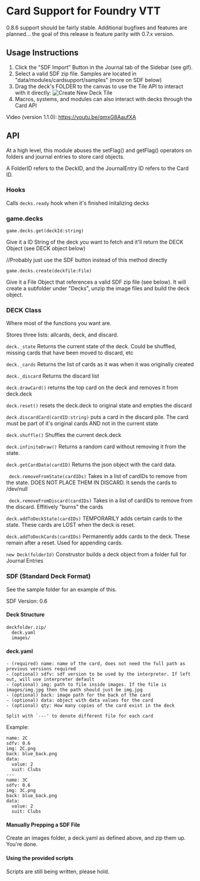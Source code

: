 # Card Support for Foundry VTT

0.8.6 support should be fairly stable. Additional bugfixes and features are planned... the goal of this release is feature parity with 0.7.x version.

## Usage Instructions

1. Click the "SDF Import" Button in the Journal tab of the Sidebar (see gif).
2. Select a valid SDF zip file. Samples are located in "data/modules/cardsupport/samples" (more on SDF below)
3. Drag the deck's FOLDER to the canvas to use the Tile API to interact with it directly:
   ![Create New Deck Tile](https://media.giphy.com/media/dax0A0WNPhxlhfm36N/giphy.gif)
4. Macros, systems, and modules can also interact with decks through the Card API

Video (version 1.1.0): https://youtu.be/qmxG8AaufXA

## API

At a high level, this module abuses the setFlag() and getFlag() operators on folders and journal entries to store card objects.

A FolderID refers to the DeckID, and the JournalEntry ID refers to the Card ID.

### Hooks

Calls `decks.ready` hook when it's finished initalizing decks

### game.decks

`game.decks.get(deckId:string)`

Give it a ID String of the deck you want to fetch and it'll return the DECK Object (see DECK object below)

//Probably just use the SDF button instead of this method directly

`game.decks.create(deckfile:File)`

Give it a File Object that references a valid SDF zip file (see below). It will create a subfolder under "Decks", unzip the image files and build the deck object.

### DECK Class

Where most of the functions you want are.

Stores three lists: allcards, deck, and discard.

`deck._state` Returns the current state of the deck. Could be shuffled, missing cards that have been moved to discard, etc

`deck._cards` Returns the list of cards as it was when it was originally created

`deck._discard` Returns the discard list

`deck.drawCard()` returns the top card on the deck and removes it from deck.deck

`deck.reset()` resets the deck.deck to original state and empties the discard

`deck.discardCard(cardID:string)` puts a card in the discard pile. The card must be part of it's original cards AND not in the current state

`deck.shuffle()` Shuffles the current deck.deck

`deck.infiniteDraw()` Returns a random card without removing it from the state.

`deck.getCardData(cardID)` Returns the json object with the card data.

` deck.removeFromState(cardIDs)` Takes in a list of cardIDs to remove from the state. DOES NOT PLACE THEM IN DISCARD. It sends the cards to /dev/null

` deck.removeFromDiscard(cardIDs)` Takes in a list of cardIDs to remove from the discard. Effitively "burns" the cards

`deck.addToDeckState(cardIDs)` TEMPORARILY adds certain cards to the state. These cards are LOST when the deck is reset.

`deck.addToDeckCards(cardIDs)` Permanently adds cards to the deck. These remain after a reset. Used for appending cards.

`new Deck(folderId)`
Construstor builds a deck object from a folder full for Journal Entries

### SDF (Standard Deck Format)

See the sample folder for an example of this.

SDF Version: 0.6

#### Deck Structure

    deckfolder.zip/
      deck.yaml
      images/

#### deck.yaml

```
- (required) name: name of the card, does not need the full path as previous versions required
- (optional) sdfv: sdf version to be used by the interpreter. If left out, will use interpreter default
- (optional) img: path to file inside images. If the file is images/img.jpg then the path should just be img.jpg
- (optional) back: image path for the back of the card
- (optional) data: object with data values for the card
- (optional) qty: How many copies of the card exist in the deck

Split with `---' to denote different file for each card
```

Example:

```
name: 2C
sdfv: 0.6
img: 2C.png
back: blue_back.png
data:
  value: 2
  suit: Clubs
---
name: 3C
sdfv: 0.6
img: 3C.png
back: blue_back.png
data:
  value: 2
  suit: Clubs
```

#### Manually Prepping a SDF File

Create an images folder, a deck.yaml as defined above, and zip them up. You're done.

#### Using the provided scripts

Scripts are still being written, please hold.
